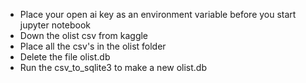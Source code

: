 * Place your open ai key as an environment variable before you start jupyter notebook
* Down the olist csv from kaggle
* Place all the csv's in the olist folder
* Delete the file olist.db
* Run the csv_to_sqlite3 to make a new olist.db
